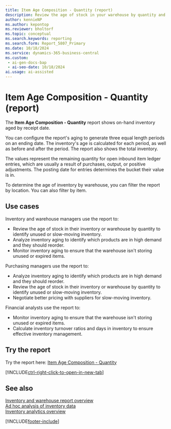 ```yaml
---
title: Item Age Composition - Quantity (report)
description: Review the age of stock in your warehouse by quantity and identify unused or slow moving inventory.
author: kennieNP
ms.author: kepontop
ms.reviewer: bholtorf
ms.topic: conceptual
ms.search.keywords: reporting
ms.search.form: Report_5807_Primary
ms.date: 10/18/2024
ms.service: dynamics-365-business-central
ms.custom:
 - ai-gen-docs-bap
 - ai-seo-date: 10/18/2024
ai.usage: ai-assisted
---
```


# Item Age Composition - Quantity (report)

The **Item Age Composition - Quantity** report shows on-hand inventory aged by receipt date.

You can configure the report's aging to generate three equal length periods on an ending date. The inventory's age is calculated for each period, as well as before and after the period. The report also shows the total inventory.

The values represent the remaining quantity for open inbound item ledger entries, which are usually a result of purchases, output, or positive adjustments. The posting date for entries determines the bucket their value is in.

To determine the age of inventory by warehouse, you can filter the report by location. You can also filter by item.

## Use cases

<!-- 
Prompt

Below is a report in an ERP system. Provide 3-4 use cases for different personas working with inventory.
Format like this:    
  
As a <persona>, use the report to    
* use case 1  
* use case 2    

Do not capitalize the persona names. 

## Report description
Get an overview of the current age composition of selected items in your inventory. This report categorizes of on-hand value for selected items into three period buckets. You can specify the end date of the last bucket and duration of time buckets (period). The report analyzes the remaining quantity of open item ledger entries that are usually a result of purchases, output, or positive adjustments.

### What the report does
Shows the quantity of inventory on hand, aged by receipt date.

You can configure report aging to generate three equal length periods as of the ending date. The inventory's age is then calculated for each period, as well as before and after the entire range. The total inventory is also shown.

The values represent the remaining quantity for open inbound item ledger entries (usually a result of purchases, output, or positive adjustments). The bucket the value is in is determined by the Posting Date of each entry.

You can filter the report by Location to determine the age of Inventory by warehouse. It can also be filtered by any Item field.


### Use cases
Review the age of stock in your warehouse by quantity to determine obsolescence and identify slow moving inventory.

Please include your data sources and URLs


-->

Inventory and warehouse managers use the report to:

* Review the age of stock in their inventory or warehouse by quantity to identify unused or slow-moving inventory.
* Analyze inventory aging to identify which products are in high demand and they should reorder.
* Monitor inventory aging to ensure that the warehouse isn't storing unused or expired items.

Purchasing managers use the report to:

* Analyze inventory aging to identify which products are in high demand and they should reorder.
* Review the age of stock in their inventory or warehouse by quantity to identify unused or slow-moving inventory.
* Negotiate better pricing with suppliers for slow-moving inventory.

Financial analysts use the report to:

* Monitor inventory aging to ensure that the warehouse isn't storing unused or expired items.
* Calculate inventory turnover ratios and days in inventory to ensure effective inventory management.

## Try the report

Try the report here: [Item Age Composition - Quantity](https://businesscentral.dynamics.com?report=5807)

[!INCLUDE[ctrl-right-click-to-open-in-new-tab](../includes/ctrl-right-click-to-open-in-new-tab.md)]

## See also

[Inventory and warehouse report overview](../inventory-WMS-reports.md)   
[Ad hoc analysis of inventory data](../ad-hoc-analysis-inventory.md)   
[Inventory analytics overview](../inventory-analytics-overview.md)  

[!INCLUDE[footer-include](../includes/footer-banner.md)]